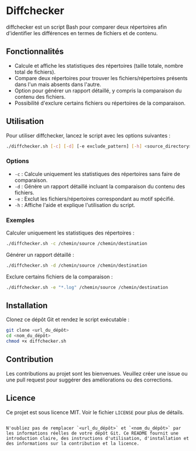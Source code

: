 
# Diffchecker

diffchecker est un script Bash pour comparer deux répertoires afin d'identifier les différences en termes de fichiers et de contenu.

## Fonctionnalités

- Calcule et affiche les statistiques des répertoires (taille totale, nombre total de fichiers).
- Compare deux répertoires pour trouver les fichiers/répertoires présents dans l'un mais absents dans l'autre.
- Option pour générer un rapport détaillé, y compris la comparaison du contenu des fichiers.
- Possibilité d'exclure certains fichiers ou répertoires de la comparaison.

## Utilisation

Pour utiliser diffchecker, lancez le script avec les options suivantes :

```bash
./diffchecker.sh [-c] [-d] [-e exclude_pattern] [-h] <source_directory> <destination_directory>
```

### Options

- `-c` : Calcule uniquement les statistiques des répertoires sans faire de comparaison.
- `-d` : Génère un rapport détaillé incluant la comparaison du contenu des fichiers.
- `-e` : Exclut les fichiers/répertoires correspondant au motif spécifié.
- `-h` : Affiche l'aide et explique l'utilisation du script.

### Exemples

Calculer uniquement les statistiques des répertoires :

```bash
./diffchecker.sh -c /chemin/source /chemin/destination
```

Générer un rapport détaillé :

```bash
./diffchecker.sh -d /chemin/source /chemin/destination
```

Exclure certains fichiers de la comparaison :

```bash
./diffchecker.sh -e "*.log" /chemin/source /chemin/destination
```

## Installation

Clonez ce dépôt Git et rendez le script exécutable :

```bash
git clone <url_du_dépôt>
cd <nom_du_dépôt>
chmod +x diffchecker.sh
```

## Contribution

Les contributions au projet sont les bienvenues. Veuillez créer une issue ou une pull request pour suggérer des améliorations ou des corrections.

## Licence

Ce projet est sous licence MIT. Voir le fichier `LICENSE` pour plus de détails.
```

N'oubliez pas de remplacer `<url_du_dépôt>` et `<nom_du_dépôt>` par les informations réelles de votre dépôt Git. Ce README fournit une introduction claire, des instructions d'utilisation, d'installation et des informations sur la contribution et la licence.
